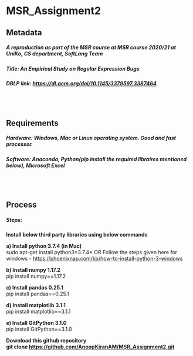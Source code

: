 # MSR_Assignment2

## Metadata   
##### A reproduction as part of the MSR course at MSR course 2020/21 at UniKo, CS department, SoftLang Team   
##### Title: An Empirical Study on Regular Expression Bugs   
##### DBLP link: https://dl.acm.org/doi/10.1145/3379597.3387464  

<br/>
<br/>

## Requirements   
##### Hardware: Windows, Mac or Linux operating system. Good and fast processor.
##### Software: Anaconda, Python(pip install the required libraires mentioned below), Microsoft Excel

<br/>
<br/>

## Process   
##### Steps:   
**Install below third party libraries using below commands**

**a) Install python 3.7.4 (in Mac)**   
sudo apt-get install python3=3.7.4* OR Follow the steps given here for windows - https://phoenixnap.com/kb/how-to-install-python-3-windows 

**b) Install numpy 1.17.2**   
pip install numpy==1.17.2   

**c) Install pandas 0.25.1**   
pip install pandas==0.25.1   

**d) Install matplotlib 3.1.1**   
pip install matplotlib==3.1.1    

**e) Install GitPython 3.1.0**   
pip install GitPython==3.1.0    



**Download this github repository**   
**git clone https://github.com/AnoopKiranAM/MSR_Assignment2.git**   

